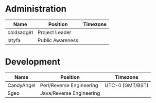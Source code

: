 # Administration

| Name | Position | Timezone |
| - | - | - |
| coldsadgirl | Project Leader ||
| latyfa | Public Awareness ||

# Development

| Name | Position | Timezone |
| - | - | - |
| CandyAngel | Perl/Reverse Engineering | UTC-0 (GMT/BST) |
| Sgeo | Java/Reverse Engineering ||